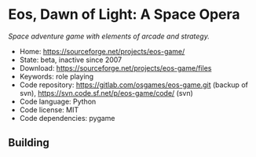 # Eos, Dawn of Light: A Space Opera

_Space adventure game with elements of arcade and strategy._

- Home: https://sourceforge.net/projects/eos-game/
- State: beta, inactive since 2007
- Download: https://sourceforge.net/projects/eos-game/files
- Keywords: role playing
- Code repository: https://gitlab.com/osgames/eos-game.git (backup of svn), https://svn.code.sf.net/p/eos-game/code/ (svn)
- Code language: Python
- Code license: MIT
- Code dependencies: pygame

## Building

